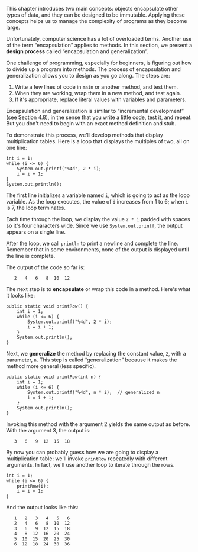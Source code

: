 This chapter introduces two main concepts: objects encapsulate other types of data, and they can be designed to be immutable.
Applying these concepts helps us to manage the complexity of programs as they become large.


Unfortunately, computer science has a lot of overloaded terms.
Another use of the term “encapsulation” applies to methods.
In this section, we present a **design process** called “encapsulation and generalization”.

One challenge of programming, especially for beginners, is figuring out how to divide up a program into methods.
The process of encapsulation and generalization allows you to design as you go along.
The steps are:



1.  Write a few lines of code in `main` or another method, and test them.
1.  When they are working, wrap them in a new method, and test again.
1.  If it's appropriate, replace literal values with variables and parameters.


Encapsulation and generalization is similar to “incremental development” (see Section 4.8), in the sense that you write a little code, test it, and repeat.
But you don't need to begin with an exact method definition and stub.


To demonstrate this process, we'll develop methods that display multiplication tables.
Here is a loop that displays the multiples of two, all on one line:

```code
int i = 1;
while (i <= 6) {
    System.out.printf("%4d", 2 * i);
    i = i + 1;
}
System.out.println();
```


The first line initializes a variable named `i`, which is going to act as the loop variable.
As the loop executes, the value of `i` increases from 1 to 6; when `i` is 7, the loop terminates.

Each time through the loop, we display the value `2 * i` padded with spaces so it's four characters wide.
Since we use `System.out.printf`, the output appears on a single line.

After the loop, we call `println` to print a newline and complete the line.
Remember that in some environments, none of the output is displayed until the line is complete.

The output of the code so far is:

```code
   2   4   6   8  10  12
```


The next step is to **encapsulate** or wrap this code in a method.
Here's what it looks like:

```code
public static void printRow() {
    int i = 1;
    while (i <= 6) {
        System.out.printf("%4d", 2 * i);
        i = i + 1;
    }
    System.out.println();
}
```


Next, we **generalize** the method by replacing the constant value, `2`, with a parameter, `n`.
This step is called “generalization” because it makes the method more general (less specific).

```code
public static void printRow(int n) {
    int i = 1;
    while (i <= 6) {
        System.out.printf("%4d", n * i);  // generalized n
        i = i + 1;
    }
    System.out.println();
}
```

Invoking this method with the argument 2 yields the same output as before.
With the argument 3, the output is:

```code
   3   6   9  12  15  18
```


By now you can probably guess how we are going to display a multiplication table: we'll invoke `printRow` repeatedly with different arguments.
In fact, we'll use another loop to iterate through the rows.

```code
int i = 1;
while (i <= 6) {
    printRow(i);
    i = i + 1;
}
```

And the output looks like this:

```code
   1   2   3   4   5   6
   2   4   6   8  10  12
   3   6   9  12  15  18
   4   8  12  16  20  24
   5  10  15  20  25  30
   6  12  18  24  30  36
```